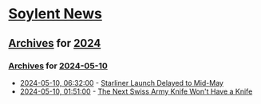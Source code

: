 # [Soylent News](../../../README.md)

## [Archives](../../index.md) for [2024](../index.md)

### [Archives](../../index.md) for [2024-05-10](index.md)

* [2024-05-10, 06:32:00](https://soylentnews.org/article.pl?sid=24/05/09/153241&from=rss) - [Starliner Launch Delayed to Mid-May](https://soylentnews.org/article.pl?sid=24/05/09/153241&from=rss)
* [2024-05-10, 01:51:00](https://soylentnews.org/article.pl?sid=24/05/09/150204&from=rss) - [The Next Swiss Army Knife Won't Have a Knife](https://soylentnews.org/article.pl?sid=24/05/09/150204&from=rss)
